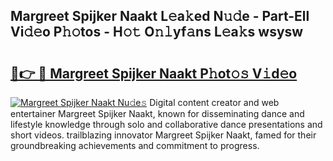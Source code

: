 ## Margreet Spijker Naakt L𝚎a𝚔ed N𝚞𝚍e - Part-Ell Vi𝚍𝚎o P𝚑𝚘tos - H𝚘𝚝 O𝚗𝚕yf𝚊ns L𝚎a𝚔s wsysw

# <h2><a href="http://kfbbz1.oniu.top/?m=Margreet+Spijker+Naakt">🔗👉 🔴 Margreet Spijker Naakt P𝚑ot𝚘𝚜 V𝚒d𝚎o</a></h2>

[![Margreet Spijker Naakt Nu𝚍e𝚜](https://i.imgur.com/0qMVB7G.gif)](http://kfbbz1.oniu.top/?m=Margreet+Spijker+Naakt)
Digital content creator and web entertainer Margreet Spijker Naakt, known for disseminating dance and lifestyle knowledge through solo and collaborative dance presentations and short videos. trailblazing innovator Margreet Spijker Naakt, famed for their groundbreaking achievements and commitment to progress.  
